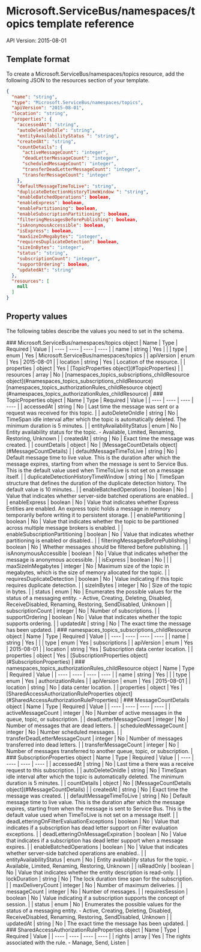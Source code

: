 # Microsoft.ServiceBus/namespaces/topics template reference
API Version: 2015-08-01
## Template format

To create a Microsoft.ServiceBus/namespaces/topics resource, add the following JSON to the resources section of your template.

```json
{
  "name": "string",
  "type": "Microsoft.ServiceBus/namespaces/topics",
  "apiVersion": "2015-08-01",
  "location": "string",
  "properties": {
    "accessedAt": "string",
    "autoDeleteOnIdle": "string",
    "entityAvailabilityStatus ": "string",
    "createdAt": "string",
    "countDetails": {
      "activeMessageCount": "integer",
      "deadLetterMessageCount": "integer",
      "scheduledMessageCount": "integer",
      "transferDeadLetterMessageCount": "integer",
      "transferMessageCount": "integer"
    },
    "defaultMessageTimeToLive": "string",
    "duplicateDetectionHistoryTimeWindow ": "string",
    "enableBatchedOperations": boolean,
    "enableExpress": boolean,
    "enablePartitioning": boolean,
    "enableSubscriptionPartitioning": boolean,
    "filteringMessagesBeforePublishing": boolean,
    "isAnonymousAccessible": boolean,
    "isExpress": boolean,
    "maxSizeInMegabytes": "integer",
    "requiresDuplicateDetection": boolean,
    "sizeInBytes": "integer",
    "status": "string",
    "subscriptionCount": "integer",
    "supportOrdering": boolean,
    "updatedAt": "string"
  },
  "resources": [
    null
  ]
}
```
## Property values

The following tables describe the values you need to set in the schema.

<a id="Microsoft.ServiceBus/namespaces/topics" />
### Microsoft.ServiceBus/namespaces/topics object
|  Name | Type | Required | Value |
|  ---- | ---- | ---- | ---- |
|  name | string | Yes |  |
|  type | enum | Yes | Microsoft.ServiceBus/namespaces/topics |
|  apiVersion | enum | Yes | 2015-08-01 |
|  location | string | Yes | Location of the resource. |
|  properties | object | Yes | [TopicProperties object](#TopicProperties) |
|  resources | array | No | [namespaces_topics_subscriptions_childResource object](#namespaces_topics_subscriptions_childResource) [namespaces_topics_authorizationRules_childResource object](#namespaces_topics_authorizationRules_childResource) |


<a id="TopicProperties" />
### TopicProperties object
|  Name | Type | Required | Value |
|  ---- | ---- | ---- | ---- |
|  accessedAt | string | No | Last time the message was sent or a request was received for this topic. |
|  autoDeleteOnIdle | string | No | TimeSpan idle interval after which the topic is automatically deleted. The minimum duration is 5 minutes. |
|  entityAvailabilityStatus  | enum | No | Entity availability status for the topic. - Available, Limited, Renaming, Restoring, Unknown |
|  createdAt | string | No | Exact time the message was created. |
|  countDetails | object | No | [MessageCountDetails object](#MessageCountDetails) |
|  defaultMessageTimeToLive | string | No | Default message time to live value. This is the duration after which the message expires, starting from when the message is sent to Service Bus. This is the default value used when TimeToLive is not set on a message itself. |
|  duplicateDetectionHistoryTimeWindow  | string | No | TimeSpan structure that defines the duration of the duplicate detection history. The default value is 10 minutes.. |
|  enableBatchedOperations | boolean | No | Value that indicates whether server-side batched operations are enabled.. |
|  enableExpress | boolean | No | Value that indicates whether Express Entities are enabled. An express topic holds a message in memory temporarily before writing it to persistent storage. |
|  enablePartitioning | boolean | No | Value that indicates whether the topic to be partitioned across multiple message brokers is enabled. |
|  enableSubscriptionPartitioning | boolean | No | Value that indicates whether partitioning is enabled or disabled.. |
|  filteringMessagesBeforePublishing | boolean | No | Whether messages should be filtered before publishing. |
|  isAnonymousAccessible | boolean | No | Value that indicates whether the message is anonymous accessible. |
|  isExpress | boolean | No |  |
|  maxSizeInMegabytes | integer | No | Maximum size of the topic in megabytes, which is the size of memory allocated for the topic. |
|  requiresDuplicateDetection | boolean | No | Value indicating if this topic requires duplicate detection. |
|  sizeInBytes | integer | No | Size of the topic in bytes. |
|  status | enum | No | Enumerates the possible values for the status of a messaging entity. - Active, Creating, Deleting, Disabled, ReceiveDisabled, Renaming, Restoring, SendDisabled, Unknown |
|  subscriptionCount | integer | No | Number of subscriptions. |
|  supportOrdering | boolean | No | Value that indicates whether the topic supports ordering. |
|  updatedAt | string | No | The exact time the message has been updated. |


<a id="namespaces_topics_subscriptions_childResource" />
### namespaces_topics_subscriptions_childResource object
|  Name | Type | Required | Value |
|  ---- | ---- | ---- | ---- |
|  name | string | Yes |  |
|  type | enum | Yes | subscriptions |
|  apiVersion | enum | Yes | 2015-08-01 |
|  location | string | Yes | Subscription data center location. |
|  properties | object | Yes | [SubscriptionProperties object](#SubscriptionProperties) |


<a id="namespaces_topics_authorizationRules_childResource" />
### namespaces_topics_authorizationRules_childResource object
|  Name | Type | Required | Value |
|  ---- | ---- | ---- | ---- |
|  name | string | Yes |  |
|  type | enum | Yes | authorizationRules |
|  apiVersion | enum | Yes | 2015-08-01 |
|  location | string | No | data center location. |
|  properties | object | Yes | [SharedAccessAuthorizationRuleProperties object](#SharedAccessAuthorizationRuleProperties) |


<a id="MessageCountDetails" />
### MessageCountDetails object
|  Name | Type | Required | Value |
|  ---- | ---- | ---- | ---- |
|  activeMessageCount | integer | No | Number of active messages in the queue, topic, or subscription. |
|  deadLetterMessageCount | integer | No | Number of messages that are dead letters. |
|  scheduledMessageCount | integer | No | Number scheduled messages. |
|  transferDeadLetterMessageCount | integer | No | Number of messages transferred into dead letters. |
|  transferMessageCount | integer | No | Number of messages transferred to another queue, topic, or subscription. |


<a id="SubscriptionProperties" />
### SubscriptionProperties object
|  Name | Type | Required | Value |
|  ---- | ---- | ---- | ---- |
|  accessedAt | string | No | Last time a there was a receive request to this subscription. |
|  autoDeleteOnIdle | string | No | TimeSpan idle interval after which the topic is automatically deleted. The minimum duration is 5 minutes. |
|  countDetails | object | No | [MessageCountDetails object](#MessageCountDetails) |
|  createdAt | string | No | Exact time the message was created. |
|  defaultMessageTimeToLive | string | No | Default message time to live value. This is the duration after which the message expires, starting from when the message is sent to Service Bus. This is the default value used when TimeToLive is not set on a message itself. |
|  deadLetteringOnFilterEvaluationExceptions | boolean | No | Value that indicates if a subscription has dead letter support on Filter evaluation exceptions. |
|  deadLetteringOnMessageExpiration | boolean | No | Value that indicates if a subscription has dead letter support when a message expires. |
|  enableBatchedOperations | boolean | No | Value that indicates whether server-side batched operations are enabled.. |
|  entityAvailabilityStatus | enum | No | Entity availability status for the topic. - Available, Limited, Renaming, Restoring, Unknown |
|  isReadOnly | boolean | No | Value that indicates whether the entity description is read-only. |
|  lockDuration | string | No | The lock duration time span for the subscription. |
|  maxDeliveryCount | integer | No | Number of maximum deliveries. |
|  messageCount | integer | No | Number of messages. |
|  requiresSession | boolean | No | Value indicating if a subscription supports the concept of session. |
|  status | enum | No | Enumerates the possible values for the status of a messaging entity. - Active, Creating, Deleting, Disabled, ReceiveDisabled, Renaming, Restoring, SendDisabled, Unknown |
|  updatedAt | string | No | The exact time the message has been updated. |


<a id="SharedAccessAuthorizationRuleProperties" />
### SharedAccessAuthorizationRuleProperties object
|  Name | Type | Required | Value |
|  ---- | ---- | ---- | ---- |
|  rights | array | Yes | The rights associated with the rule. - Manage, Send, Listen |

